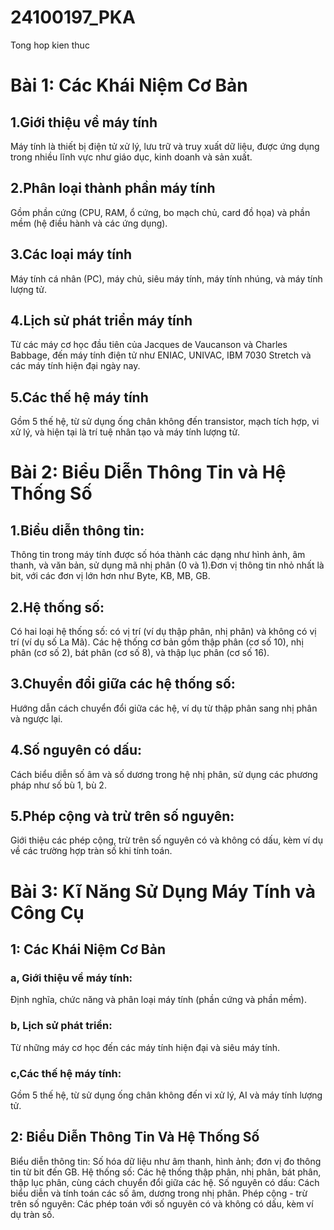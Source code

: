 # 24100197_PKA
Tong hop kien thuc
# Bài 1: Các Khái Niệm Cơ Bản
## 1.Giới thiệu về máy tính
 Máy tính là thiết bị điện tử xử lý, lưu trữ và truy xuất dữ liệu, được ứng dụng trong nhiều lĩnh vực như giáo dục, kinh doanh và sản xuất.
## 2.Phân loại thành phần máy tính
 Gồm phần cứng (CPU, RAM, ổ cứng, bo mạch chủ, card đồ họa) và phần mềm (hệ điều hành và các ứng dụng).
## 3.Các loại máy tính
 Máy tính cá nhân (PC), máy chủ, siêu máy tính, máy tính nhúng, và máy tính lượng tử.
## 4.Lịch sử phát triển máy tính
 Từ các máy cơ học đầu tiên của Jacques de Vaucanson và Charles Babbage, đến máy tính điện tử như ENIAC, UNIVAC, IBM 7030 Stretch và các máy tính hiện đại ngày nay.
## 5.Các thế hệ máy tính
 Gồm 5 thế hệ, từ sử dụng ống chân không đến transistor, mạch tích hợp, vi xử lý, và hiện tại là trí tuệ nhân tạo và máy tính lượng tử.
# Bài 2: Biểu Diễn Thông Tin và Hệ Thống Số
## 1.Biểu diễn thông tin:
Thông tin trong máy tính được số hóa thành các dạng như hình ảnh, âm thanh, và văn bản, sử dụng mã nhị phân (0 và 1).Đơn vị thông tin nhỏ nhất là bit, với các đơn vị lớn hơn như Byte, KB, MB, GB.
## 2.Hệ thống số:
Có hai loại hệ thống số: có vị trí (ví dụ thập phân, nhị phân) và không có vị trí (ví dụ số La Mã).
Các hệ thống cơ bản gồm thập phân (cơ số 10), nhị phân (cơ số 2), bát phân (cơ số 8), và thập lục phân (cơ số 16).
## 3.Chuyển đổi giữa các hệ thống số:
Hướng dẫn cách chuyển đổi giữa các hệ, ví dụ từ thập phân sang nhị phân và ngược lại.
## 4.Số nguyên có dấu:
Cách biểu diễn số âm và số dương trong hệ nhị phân, sử dụng các phương pháp như số bù 1, bù 2.
## 5.Phép cộng và trừ trên số nguyên:
Giới thiệu các phép cộng, trừ trên số nguyên có và không có dấu, kèm ví dụ về các trường hợp tràn số khi tính toán.
# Bài 3: Kĩ Năng Sử Dụng Máy Tính và Công Cụ
##  1: Các Khái Niệm Cơ Bản
### a, Giới thiệu về máy tính:
Định nghĩa, chức năng và phân loại máy tính (phần cứng và phần mềm).
### b, Lịch sử phát triển:
Từ những máy cơ học đến các máy tính hiện đại và siêu máy tính.
### c,Các thế hệ máy tính: 
Gồm 5 thế hệ, từ sử dụng ống chân không đến vi xử lý, AI và máy tính lượng tử.
## 2: Biểu Diễn Thông Tin Và Hệ Thống Số
Biểu diễn thông tin: Số hóa dữ liệu như âm thanh, hình ảnh; đơn vị đo thông tin từ bit đến GB.
Hệ thống số: Các hệ thống thập phân, nhị phân, bát phân, thập lục phân, cùng cách chuyển đổi giữa các hệ.
Số nguyên có dấu: Cách biểu diễn và tính toán các số âm, dương trong nhị phân.
Phép cộng - trừ trên số nguyên: Các phép toán với số nguyên có và không có dấu, kèm ví dụ tràn số.
